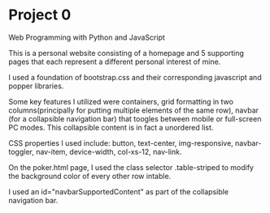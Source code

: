 # Project 0

Web Programming with Python and JavaScript

This is a personal website consisting of a homepage and 5 supporting pages that each represent a different personal interest of mine.  

I used a foundation of bootstrap.css and their corresponding javascript and popper libraries.

Some key features I utilized were containers, grid formatting in two columns(principally for putting multiple elements of the same row), navbar (for a collapsible navigation bar) that toogles between mobile or full-screen PC modes.  This collapsible content is in fact a unordered list.

CSS properties I used include: button, text-center, img-responsive, navbar-toggler,
nav-item, device-width, col-xs-12, nav-link.

On the poker.html page, I used the class selector .table-striped to modify the background color of every other row intable. 

I used an id="navbarSupportedContent" as part of the collapsible navigation bar.
